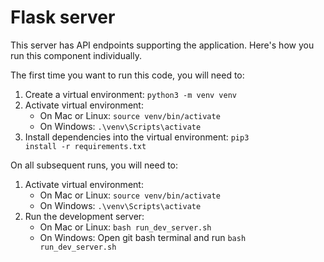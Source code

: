 # Flask server
This server has API endpoints supporting the application. Here's how you run this component individually.

The first time you want to run this code, you will need to:
1. Create a virtual environment: <code>python3 -m venv venv</code>
2. Activate virtual environment: 
   * On Mac or Linux: <code>source venv/bin/activate</code>
   * On Windows: <code>.\venv\Scripts\activate</code>
3. Install dependencies into the virtual environment: <code>pip3 install -r requirements.txt</code>

On all subsequent runs, you will need to:
1. Activate virtual environment: 
   * On Mac or Linux: <code>source venv/bin/activate</code>
   * On Windows: <code>.\venv\Scripts\activate</code>
2. Run the development server:
   * On Mac or Linux: <code>bash run_dev_server.sh</code>
   * On Windows: Open git bash terminal and run <code>bash run_dev_server.sh</code>